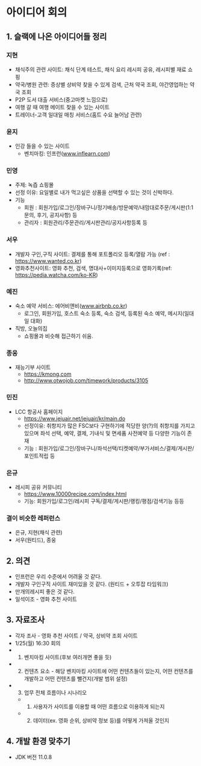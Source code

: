 # 아이디어 회의
## 1. 슬랙에 나온 아이디어들 정리
### 지현
- 채식주의 관련 사이트: 채식 단계 테스트, 채식 요리 레시피 공유, 레시피별 재료 쇼핑
- 약국/병원 관련: 증상별 상비약 찾을 수 있게 검색, 근처 약국 조회, 야간영업하는 약국 조회
- P2P 도서 대출 서비스(중고마켓 느낌으로)
- 여행 갈 때 여행 메이트 찾을 수 있는 사이트
- 트레이너-고객 일대일 매칭 서비스(홈트 수요 늘어남 관련)
### 윤지
- 인강 들을 수 있는 사이트
  - 벤치마킹: 인프런(www.inflearn.com)  
### 민영
- 주제: 녹즙 쇼핑몰
- 선정 이유: 요일별로 내가 먹고싶은 상품을 선택할 수 있는 것이 신박하다.
- 기능
  - 회원 : 회원가입/로그인/장바구니/정기배송/방문예약/내맘대로주문/게시판(1:1문의, 후기, 공지사항) 등
  - 관리자 : 회원관리/주문관리/게시판관리/공지사항등록 등
### 서우
- 개발자 구인,구직 사이트: 결제를 통해 포트폴리오 등록/열람 가능 (ref : https://www.wanted.co.kr)
- 영화추천사이트: 영화 추천, 검색, 명대사+이미지등록으로 영화기록(ref: https://pedia.watcha.com/ko-KR)
### 예진
- 숙소 예약 서비스: 에어비앤비(www.airbnb.co.kr)
  - 로그인, 회원가입, 호스트 숙소 등록, 숙소 검색, 등록된 숙소 예약, 메시지(일대일 대화)
- 직방, 오늘의집
  - 쇼핑몰과 비슷해 접근하기 쉬움.
### 종웅
- 재능기부 사이트
  - https://kmong.com
  - http://www.otwojob.com/timework/products/3105

### 민진
- LCC 항공사 홈페이지
  -  https://www.jejuair.net/jejuair/kr/main.do
  -  선정이유: 취항지가 많은 FSC보다 구현하기에 적당한 양(?)의 취항지를 가지고 있으며 좌석 선택, 예약, 결제, 기내식 및 면세품 사전예약 등 다양한 기능이 존재
  -  기능 : 회원가입/로그인/장바구니/좌석선택/티켓예약/부가서비스/결제/게시판/포인트적립 등

### 은규
- 레시피 공유 커뮤니티
  - https://www.10000recipe.com/index.html
  - 기능: 회원가입/로그인/레시피 구독/결제/게시판/랭킹/평점/검색기능 등등

### 결이 비슷한 레퍼런스
- 은규, 지현(채식 관련)
- 서우(원티드), 종웅

## 2. 의견
- 인프런은 우리 수준에서 어려울 것 같다.
- 개발자 구인구직 사이트 재미있을 것 같다. (원티드 + 오투잡 타임워크)
- 만개의레시피 좋은 것 같다.
- 일석이조 - 영화 추천 사이트

## 3. 자료조사
- 각자 조사 - 영화 추천 사이트 / 약국, 상비약 조회 사이트
- 1/25(월) 16:30 회의
- 1. 벤치마킹 사이트(후보 여러개면 좋을 듯)
- 2. 컨텐츠 요소 - 해당 벤치마킹 사이트에 어떤 컨텐츠들이 있는지, 어떤 컨텐츠를 개발하고 어떤 컨텐츠를 뺄건지(개발 범위 설정)
- 3. 업무 전체 흐름이나 시나리오
  - 1. 사용자가 사이트를 이용할 때 어떤 흐름으로 이용하게 되는지
  - 2. 데이터(ex. 영화 순위, 상비약 정보 등)를 어떻게 가져올 것인지

## 4. 개발 환경 맞추기
- JDK 버전 11.0.8